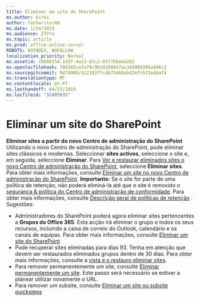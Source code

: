 ```yaml
---
title: Eliminar um site do SharePoint
ms.author: kirks
author: Techwriter40
ms.date: 1/24/2019
ms.audience: ITPro
ms.topic: article
ms.prod: office-online-server
ROBOTS: NOINDEX, NOFOLLOW
localization_priority: Normal
ms.assetid: c060815d-1d3f-4a13-81c2-0377bbeda202
ms.openlocfilehash: 708365cefa79c9bc0268897ac34d980306a846c2
ms.sourcegitcommit: 9d78905c512192ffc4675468abd2efc5f2e4baf4
ms.translationtype: MT
ms.contentlocale: pt-PT
ms.lasthandoff: 04/23/2019
ms.locfileid: "32405635"
---
```

# <a name="delete-a-sharepoint-site"></a>Eliminar um site do SharePoint
**Eliminar sites a partir do novo Centro de administração do SharePoint** Utilizando o novo Centro de administração do SharePoint, pode eliminar sites clássicos e modernas. Seleccionar **sites activos**, seleccione o site e, em seguida, seleccione **Eliminar**. Para [Ver e restaurar eliminados sites o novo Centro de administração do SharePoint](https://docs.microsoft.com/sharepoint/view-and-restore-deleted-sites-in-new-admin-center), seleccione **Eliminar sites**. Para obter mais informações, consulte [Eliminar um site no novo Centro de administração do SharePoint](https://docs.microsoft.com/en-us/sharepoint/delete-site-collection#delete-a-site-in-the-new-sharepoint-admin-center).
**Importante:** Se o site for parte de uma política de retenção, não poderá eliminá-la até que o site é removido o [segurança &amp; política do Centro de administração de conformidade](https://protection.office.com/?rfr=AdminCenter#/homepage). Para obter mais informações, consulte [Descrição geral de políticas de retenção](https://docs.microsoft.com/office365/securitycompliance/retention-policies#content-in-onedrive-accounts-and-sharepoint-sites) . Sugestões:
- Administradores do SharePoint poderá agora eliminar sites pertencentes a **Grupos do Office 365**. Esta acção irá eliminar o grupo e todos os seus recursos, incluindo a caixa de correio do Outlook, calendário e os canais de equipas. Para obter mais informações, consulte [Eliminar um site do SharePoint](https://docs.microsoft.com/sharepoint/manage-sites-in-new-admin-center#delete-a-site)
- Pode recuperar sites eliminadas para dias 93. Tenha em atenção que devem ser restaurados eliminados grupos dentro de 30 dias. Para obter mais informações, consulte a [vista e o restauro eliminar sites](https://docs.microsoft.com/sharepoint/view-and-restore-deleted-sites-in-new-admin-center).
- Para remover permanentemente um site, consulte [Eliminar permanentemente um site](https://docs.microsoft.com/en-us/sharepoint/delete-site-collection#permanently-delete-a-site). Este passo será necessário se estiver a planear utilizar novamente o URL. 
- Para remover um subsite, consulte [Eliminar um site ou subsite quicksteps](https://support.office.com/en-us/article/Delete-a-SharePoint-site-or-subsite-bc37b743-0cef-475e-9a8c-8fc4d40179fb#__bkmkshortcut)
